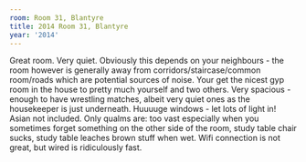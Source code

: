 ```yaml
---
room: Room 31, Blantyre
title: 2014 Room 31, Blantyre
year: '2014'
---
```


Great room. Very quiet. Obviously this depends on your neighbours - the room however is generally away from corridors/staircase/common room/roads which are potential sources of noise. Your get the nicest gyp room in the house to pretty much yourself and two others. Very spacious - enough to have wrestling matches, albeit very quiet ones as the housekeeper is just underneath. Huuuuge windows - let lots of light in!  Asian not included. Only qualms are: too vast especially when you sometimes forget something on the other side of the room, study table chair sucks, study table leaches brown stuff when wet. Wifi connection is not great, but wired is ridiculously fast.